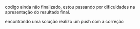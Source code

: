 codigo ainda não finalizado, estou passando por dificuldades na apresentação do resultado final.

encontrando uma solução realizo um push com a correção

